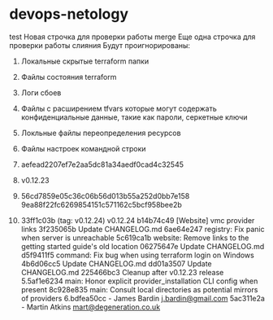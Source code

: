 # devops-netology
test
Новая строчка для проверки работы merge
Еще одна строчка для проверки работы слияния
Будут проигнорированы:

1. Локальные скрытые terraform папки
2. Файлы состояния terraform 
3. Логи сбоев
4. Файлы с расширением tfvars которые могут содержать конфиденциальные данные, такие как пароли, серкетные ключи
5. Локльные файлы переопределения ресурсов
6. Файлы настроек командной строки


1. aefead2207ef7e2aa5dc81a34aedf0cad4c32545
2.  v0.12.23
3.  56cd7859e05c36c06b56d013b55a252d0bb7e158 9ea88f22fc6269854151c571162c5bcf958bee2b
4.  33ff1c03b (tag: v0.12.24) v0.12.24
b14b74c49 [Website] vmc provider links
3f235065b Update CHANGELOG.md
6ae64e247 registry: Fix panic when server is unreachable
5c619ca1b website: Remove links to the getting started guide's old location
06275647e Update CHANGELOG.md
d5f9411f5 command: Fix bug when using terraform login on Windows
4b6d06cc5 Update CHANGELOG.md
dd01a3507 Update CHANGELOG.md
225466bc3 Cleanup after v0.12.23 release
5.5af1e6234 main: Honor explicit provider_installation CLI config when present
8c928e835 main: Consult local directories as potential mirrors of providers
6.bdfea50cc - James Bardin j.bardin@gmail.com
5ac311e2a - Martin Atkins mart@degeneration.co.uk
